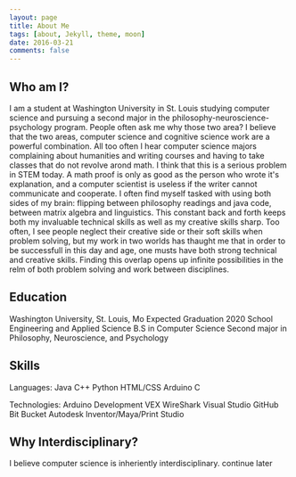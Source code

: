 ```yaml
---
layout: page
title: About Me
tags: [about, Jekyll, theme, moon]
date: 2016-03-21
comments: false
---
```


## Who am I?
I am a student at Washington University in St. Louis studying computer science and pursuing a second major in the philosophy-neuroscience-psychology program. People often ask me why those two area? I believe that the two areas, computer science and cognitive science work are a powerful combination. All too often I hear computer science majors complaining about humanities and writing courses and having to take classes that do not revolve arond math. I think that this is a serious problem in STEM today. A math proof is only as good as the person who wrote it's explanation, and a computer scientist is useless if the writer cannot communicate and cooperate. 
I often find myself tasked with using both sides of my brain: flipping between philosophy readings and java code, between matrix algebra and linguistics. This constant back and forth keeps both my invaluable technical skills as well as my creative skills sharp. Too often, I see people neglect their creative side or their soft skills when problem solving, but my work in two worlds has thaught me that in order to be successfull in this day and age, one musts have both strong technical and creative skills. Finding this overlap opens up infinite possibilities in the relm of both problem solving and work between disciplines. 

## Education 
Washington University, St. Louis, Mo							Expected Graduation 2020
School Engineering and Applied Science
B.S in Computer Science
Second major in Philosophy, Neuroscience, and Psychology

## Skills
Languages:
    Java
    C++
    Python
    HTML/CSS
    Arduino C
    
Technologies: 
    Arduino Development
    VEX
    WireShark
    Visual Studio
    GitHub
    Bit Bucket
    Autodesk Inventor/Maya/Print Studio


## Why Interdisciplinary?
I believe computer science is inheriently interdisciplinary. continue later
